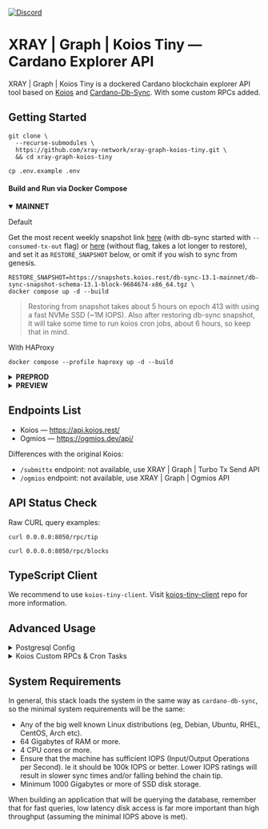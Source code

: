 <a href="https://discord.gg/WhZmm46APN"><img alt="Discord" src="https://img.shields.io/discord/852538978946383893?style=for-the-badge&logo=discord&label=Discord&labelColor=%231940ED&color=%233FCB9B"></a>

# XRAY | Graph | Koios Tiny — Cardano Explorer API

XRAY | Graph | Koios Tiny is a dockered Cardano blockchain explorer API tool based on [Koios](https://koios.rest) and [Cardano-Db-Sync](https://github.com/input-output-hk/cardano-db-sync). With some custom RPCs added.

## Getting Started

``` console
git clone \
  --recurse-submodules \
  https://github.com/xray-network/xray-graph-koios-tiny.git \
  && cd xray-graph-koios-tiny
```
``` console
cp .env.example .env
```
  
#### Build and Run via Docker Compose
  
<details open>
  <summary><b>MAINNET</b></summary>

Default

Get the most recent weekly snapshot link [here](https://snapshots.koios.rest/db-sync-13.1-mainnet/) (with db-sync started with `--consumed-tx-out` flag) or [here](https://update-cardano-mainnet.iohk.io/cardano-db-sync/index.html#13.1/) (without flag, takes a lot longer to restore), and set it as `RESTORE_SNAPSHOT` below, or omit if you wish to sync from genesis.
``` console
RESTORE_SNAPSHOT=https://snapshots.koios.rest/db-sync-13.1-mainnet/db-sync-snapshot-schema-13.1-block-9684674-x86_64.tgz \
docker compose up -d --build
```

> Restoring from snapshot takes about 5 hours on epoch 413 with using a fast NVMe SSD (~1M IOPS). Also after restoring db-sync snapshot, it will take some time to run koios cron jobs, about 6 hours, so keep that in mind. 

With HAProxy

``` console
docker compose --profile haproxy up -d --build
```

</details>
  
<details>
  <summary><b>PREPROD</b></summary>

Default

``` console
NETWORK=preprod docker compose up -d --build
```

With HAProxy

``` console
NETWORK=preprod docker compose --profile haproxy up -d --build
```

Advanced usage (ports mapping, containers name change)

``` console
NETWORK=preprod \
CARDANO_NODE_PORT=3001 \
KOIOS_TINY_PORT=8051 \
OGMIOS_PORT=1338 \
POSTGRES_PORT=5433 \
docker compose -p preprod up -d --build
```

</details>
  
<details>
  <summary><b>PREVIEW</b></summary>

Default

``` console
NETWORK=preview docker compose up -d --build
```

With HAProxy

``` console
NETWORK=preview docker compose --profile haproxy up -d --build
```

Advanced usage (ports mapping, containers name change)

``` console
NETWORK=preview \
CARDANO_NODE_PORT=3002 \
KOIOS_TINY_PORT=8052 \
OGMIOS_PORT=1339 \
POSTGRES_PORT=5434 \
docker compose -p preview up -d --build
```

</details>


## Endpoints List
  
* Koios — https://api.koios.rest/
* Ogmios — https://ogmios.dev/api/

Differences with the original Koios:

* `/submittx` endpoint: not available, use XRAY | Graph | Turbo Tx Send API
* `/ogmios` endpoint: not available, use XRAY | Graph | Ogmios API

## API Status Check
  
Raw CURL query examples:
  
``` console
curl 0.0.0.0:8050/rpc/tip
```
``` console
curl 0.0.0.0:8050/rpc/blocks
```
  
## TypeScript Client
  
We recommend to use `koios-tiny-client`. Visit [koios-tiny-client](https://github.com/xray-network/koios-tiny-client) repo for more information.
  
## Advanced Usage
 
<details>
  <summary>Postgresql Config</summary>
  
Config file (see end of file): [postgresql.conf](https://github.com/xray-network/xray-graph-output/blob/main/config/postgresql/postgresql.conf)<br/>
Use https://pgtune.leopard.in.ua/ to tune the database settings

</details>

<details>
  <summary>Koios Custom RPCs & Cron Tasks</summary>

Place the `.sql` files in the `koios-tiny/extra-rpc` folder to register with Postgrest. Then rebuild the `koios-tiny` container. Read more at https://postgrest.org/en/stable/references/api.html

Place the .sh files in `koios-tiny/extra-cron-jobs` and edit the `koios-tiny/cron-schedule`. Then rebuild the `koios-tiny` container.

Rebuild: `docker compose up -d --build --force-recreate koios-tiny`.
  
</details>

## System Requirements
  
In general, this stack loads the system in the same way as `cardano-db-sync`, so the minimal system requirements will be the same:

* Any of the big well known Linux distributions (eg, Debian, Ubuntu, RHEL, CentOS, Arch etc).
* 64 Gigabytes of RAM or more.
* 4 CPU cores or more.
* Ensure that the machine has sufficient IOPS (Input/Output Operations per Second). Ie it should be 100k IOPS or better. Lower IOPS ratings will result in slower sync times and/or falling behind the chain tip.
* Minimum 1000 Gigabytes or more of SSD disk storage.
  
When building an application that will be querying the database, remember that for fast queries, low latency disk access is far more important than high throughput (assuming the minimal IOPS above is met).

